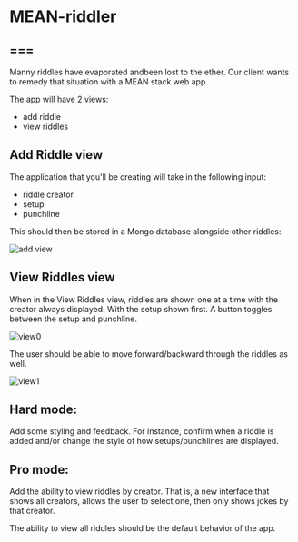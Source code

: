 # MEAN-riddler
===
---

Manny riddles have evaporated andbeen lost to the ether. Our client wants to remedy that situation with a MEAN stack web app.

The app will have 2 views:

- add riddle
- view riddles 

Add Riddle view
---

The application that you'll be creating will take in the following input:

- riddle creator
- setup
- punchline

This should then be stored in a Mongo database alongside other riddles:

![add view](addView.png)

View Riddles view
---

When in the View Riddles view, riddles are shown one at a time with the creator always displayed. With the setup shown first. A button toggles between the setup and punchline. 

![view0](viewView0.png)

The user should be able to move forward/backward through the riddles as well.  

![view1](viewView1.png)

Hard mode:
---

Add some styling and feedback. For instance, confirm when a riddle is added and/or change the style of how setups/punchlines are displayed.

Pro mode:
---

Add the ability to view riddles by creator. That is, a new interface that shows all creators, allows the user to select one, then only shows jokes by that creator. 

The ability to view all riddles should be the default behavior of the app.